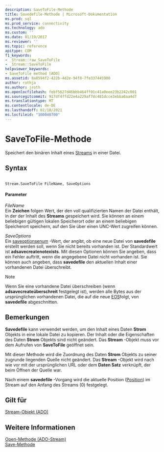 ```yaml
---
description: SaveToFile-Methode
title: Savedefile-Methode | Microsoft-Dokumentation
ms.prod: sql
ms.prod_service: connectivity
ms.technology: ado
ms.custom: ''
ms.date: 01/19/2017
ms.reviewer: ''
ms.topic: reference
apitype: COM
f1_keywords:
- _Stream::raw_SaveToFile
- _Stream::SaveToFile
helpviewer_keywords:
- SaveToFile method [ADO]
ms.assetid: 8a8594f2-422b-4d2e-94f8-7fe337445900
author: rothja
ms.author: jroth
ms.openlocfilehash: febf5627d46bbb464ff01c41a0eee23b2242c801
ms.sourcegitcommit: 917df4ffd22e4a229af7dc481dcce3ebba0aa4d7
ms.translationtype: MT
ms.contentlocale: de-DE
ms.lasthandoff: 02/10/2021
ms.locfileid: "100040700"
---
```

# <a name="savetofile-method"></a>SaveToFile-Methode
Speichert den binären Inhalt eines [Streams](./stream-object-ado.md) in einer Datei.  
  
## <a name="syntax"></a>Syntax  
  
```  
  
Stream.SaveToFile FileName, SaveOptions  
```  
  
#### <a name="parameters"></a>Parameter  
 *FileName*  
 Ein **Zeichen** folgen Wert, der den voll qualifizierten Namen der Datei enthält, in der der Inhalt des **Streams** gespeichert wird. Sie können an einem beliebigen gültigen lokalen Speicherort oder an einem beliebigen Speicherort speichern, auf den Sie über einen UNC-Wert zugreifen können.  
  
 *SaveOptions*  
 Ein [saveoptionsenum](./saveoptionsenum.md) -Wert, der angibt, ob eine neue Datei von **savedefile** erstellt werden soll, wenn Sie nicht bereits vorhanden ist. Der Standardwert ist **adsavecreatenotexists**. Mit diesen Optionen können Sie angeben, dass ein Fehler auftritt, wenn die angegebene Datei nicht vorhanden ist. Sie können auch angeben, dass **savedefile** den aktuellen Inhalt einer vorhandenen Datei überschreibt.  
  
> [!NOTE]
>  Wenn Sie eine vorhandene Datei überschreiben (wenn **adsavecreateüberschreit** festgelegt ist), werden alle Bytes aus der ursprünglichen vorhandenen Datei, die auf die neue [EOS](./eos-property.md)folgt, von **savedefile** abgeschnitten.  
  
## <a name="remarks"></a>Bemerkungen  
 **Savedefile** kann verwendet werden, um den Inhalt eines Daten **Strom** Objekts in eine lokale Datei zu kopieren. Der Inhalt oder die Eigenschaften des Daten **Strom** Objekts sind nicht geändert. Das **Stream** -Objekt muss vor dem Aufrufen von **SaveToFile** geöffnet sein.  
  
 Mit dieser Methode wird die Zuordnung des Daten **Strom** Objekts zu seiner zugrunde liegenden Quelle nicht geändert. Das **Stream** -Objekt wird nach wie vor mit der ursprünglichen URL oder dem **Daten Satz** verknüpft, der beim Öffnen der Quelle war.  
  
 Nach einem **savedefile** -Vorgang wird die aktuelle Position ([Position](./position-property-ado.md)) im Stream auf den Anfang des Streams (0) festgelegt.  
  
## <a name="applies-to"></a>Gilt für  
 [Stream-Objekt (ADO)](./stream-object-ado.md)  
  
## <a name="see-also"></a>Weitere Informationen  
 [Open-Methode (ADO-Stream)](./open-method-ado-stream.md)   
 [Save-Methode](./save-method.md)